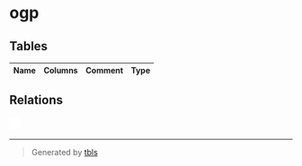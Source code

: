 # ogp

## Tables

| Name | Columns | Comment | Type |
| ---- | ------- | ------- | ---- |

## Relations

![er](schema.svg)

---

> Generated by [tbls](https://github.com/k1LoW/tbls)

